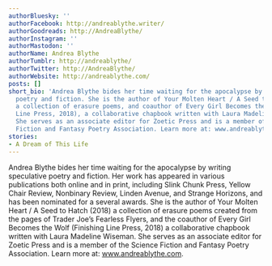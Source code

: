 ```yaml
---
authorBluesky: ''
authorFacebook: http://andreablythe.writer/
authorGoodreads: http://AndreaBlythe/
authorInstagram: ''
authorMastodon: ''
authorName: Andrea Blythe
authorTumblr: http://andreablythe/
authorTwitter: http://AndreaBlythe/
authorWebsite: http://andreablythe.com/
posts: []
short_bio: 'Andrea Blythe bides her time waiting for the apocalypse by writing speculative
  poetry and fiction. She is the author of Your Molten Heart / A Seed to Hatch (2018)
  a collection of erasure poems, and coauthor of Every Girl Becomes the Wolf (Finishing
  Line Press, 2018), a collaborative chapbook written with Laura Madeline Wiseman.
  She serves as an associate editor for Zoetic Press and is a member of the Science
  Fiction and Fantasy Poetry Association. Learn more at: www.andreablythe.com'
stories:
- A Dream of This Life
---
```


Andrea Blythe bides her time waiting for the apocalypse by writing speculative poetry and fiction. Her work has appeared in various publications both online and in print, including Slink Chunk Press, Yellow Chair Review, Nonbinary Review, Linden Avenue, and Strange Horizons, and has been nominated for a several awards. She is the author of Your Molten Heart / A Seed to Hatch (2018) a collection of erasure poems created from the pages of Trader Joe’s Fearless Flyers, and the coauthor of Every Girl Becomes the Wolf (Finishing Line Press, 2018) a collaborative chapbook written with Laura Madeline Wiseman.  She serves as an associate editor for Zoetic Press and is a member of the Science Fiction and Fantasy Poetry Association. Learn more at: www.andreablythe.com.